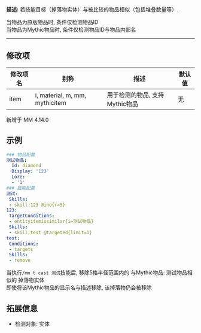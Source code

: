 **描述:** 若技能目标（掉落物实体）与被比较的物品相似（包括堆叠数量等）.

当物品为原版物品时, 条件仅检测物品ID  
当物品为Mythic物品时, 条件仅检测物品ID与物品内部名  

---

修改项
---

| 修改项名  | 别称           | 描述                      | 默认值 |
| --------- | -------------- | ------------------------- | --- |
| item | i, material, m, mm, mythicitem | 用于检测的物品, 支持Mythic物品 | 无 |

新增于 MM 4.14.0

示例
---

```yaml
### 物品配置
测试物品:
  Id: diamond
  Display: '123'
  Lore:
  - '1'
### 技能配置
测试:
 Skills:
 - skill:123 @ino{r=5}
123:
 TargetConditions:
 - entityitemissimilar{i=测试物品}
 Skills:
 - skill:test @targeted{limit=1}
test:
 Conditions:
 - targets
 Skills:
 - remove
```
当执行`/mm t cast 测试`技能后, 移除5格半径范围内的 与Mythic物品: 测试物品相似的 掉落物实体  
即使将该Mythic物品的显示名与描述移除, 该掉落物仍会被移除

拓展信息
---

- 检测对象: 实体